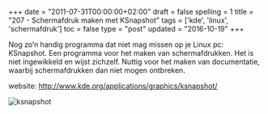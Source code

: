+++
date = "2011-07-31T00:00:00+02:00"
draft = false
spelling = 1
title = "207 - Schermafdruk maken met KSnapshot"
tags = ['kde', 'linux', 'schermafdruk']
toc = false
type = "post"
updated = "2016-10-19"
+++


Nog zo’n handig programma dat niet mag missen op je Linux pc: KSnapshot. Een programma voor het maken van
schermafdrukken. Het is niet ingewikkeld en wijst zichzelf. Nuttig voor het maken van documentatie, waarbij
schermafdrukken dan niet mogen ontbreken.

website: http://www.kde.org/applications/graphics/ksnapshot/

![ksnapshot](/img/207-ksnapshot.png)

